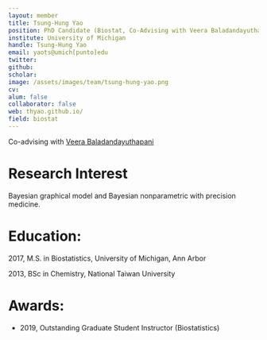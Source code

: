 ```yaml
---
layout: member
title: Tsung-Hung Yao
position: PhD Candidate (Biostat, Co-Advising with Veera Baladandayuthapani); May 2017 - MS
institute: University of Michigan
handle: Tsung-Hung Yao
email: yaots@umich[punto]edu
twitter: 
github: 
scholar: 
image: /assets/images/team/tsung-hung-yao.png
cv: 
alum: false
collaborator: false                               
web: thyao.github.io/
field: biostat
---
```


Co-advising with [Veera Baladandayuthapani](https://bayesrx.github.io/)

# Research Interest

Bayesian graphical model and Bayesian nonparametric with precision medicine.

# Education:

2017, M.S. in Biostatistics, University of Michigan, Ann Arbor

2013, BSc in Chemistry, National Taiwan University


# Awards:

* 2019, Outstanding Graduate Student Instructor (Biostatistics)

